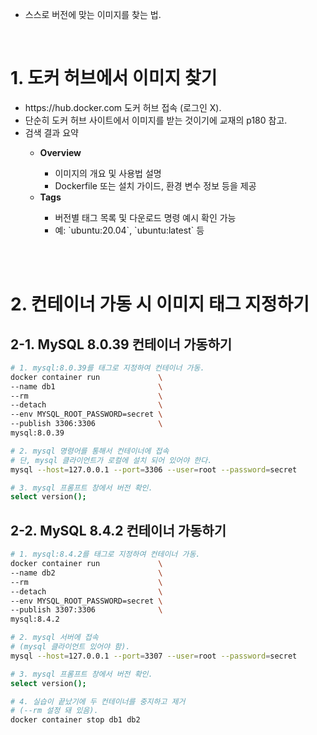 <ul>
  <li>
    스스로 버전에 맞는 이미지를 찾는 법.
  </li>
</ul>
<br>

<h1>1. 도커 허브에서 이미지 찾기</h1>
<ul>
  <li>
    https://hub.docker.com 도커 허브 접속 (로그인 X).
  </li>
  <li>
    단순히 도커 허브 사이트에서 이미지를 받는 것이기에 교재의 p180 참고.
  </li>
  <li>
    검색 결과 요약
  </li>
    <ul>
      <li>
        <strong>Overview</strong>
      </li>
        <ul>
          <li>
            이미지의 개요 및 사용법 설명
          </li>
          <li>
            Dockerfile 또는 설치 가이드, 환경 변수 정보 등을 제공
          </li>
        </ul>
      <li>
        <strong>Tags</strong>
      </li>
        <ul>
          <li>
            버전별 태그 목록 및 다운로드 명령 예시 확인 가능
          </li>
          <li>
            예: `ubuntu:20.04`, `ubuntu:latest` 등
          </li>
        </ul>
    </ul>
</ul>
<br><br>

<h1>2. 컨테이너 가동 시 이미지 태그 지정하기</h1>
<h2>2-1. MySQL 8.0.39 컨테이너 가동하기</h2>

```bash
# 1. mysql:8.0.39를 태그로 지정하여 컨테이너 가동.
docker container run             \
--name db1                       \
--rm                             \
--detach                         \
--env MYSQL_ROOT_PASSWORD=secret \
--publish 3306:3306              \
mysql:8.0.39
```

```bash
# 2. mysql 명령어를 통해서 컨테이너에 접속
# 단, mysql 클라이언트가 로컬에 설치 되어 있어야 한다.
mysql --host=127.0.0.1 --port=3306 --user=root --password=secret
```

```bash
# 3. mysql 프롬프트 창에서 버전 확인.
select version();
```

<h2>2-2. MySQL 8.4.2 컨테이너 가동하기</h2>

```bash
# 1. mysql:8.4.2를 태그로 지정하여 컨테이너 가동.
docker container run             \
--name db2                       \
--rm                             \
--detach                         \
--env MYSQL_ROOT_PASSWORD=secret \
--publish 3307:3306              \
mysql:8.4.2
```

```bash
# 2. mysql 서버에 접속
# (mysql 클라이언트 있어야 함).
mysql --host=127.0.0.1 --port=3307 --user=root --password=secret
```

```bash
# 3. mysql 프롬프트 창에서 버전 확인.
select version();
```

```bash
# 4. 실습이 끝났기에 두 컨테이너를 중지하고 제거 
# (--rm 설정 돼 있음).
docker container stop db1 db2

```